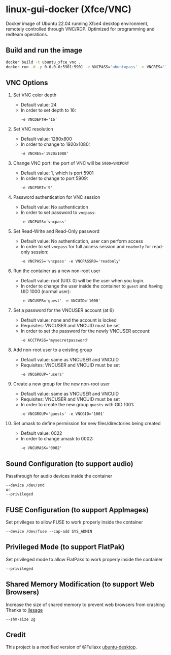 # linux-gui-docker (Xfce/VNC)

Docker image of Ubuntu 22.04 running Xfce4 desktop environment, remotely controlled through VNC/RDP. Optimized for programming and redteam operations.

## Build and run the image
```bash
docker build -t ubuntu_xfce_vnc .
docker run -d -p 0.0.0.0:5901:5901 -e VNCPASS='ubuntupass' -e VNCRES='1920x1080' --shm-size 2g ubuntu_xfce_vnc
```

## VNC Options
1. Set VNC color depth
    - Default value: 24
    - In order to set depth to 16:
        ```
        -e VNCDEPTH='16'
        ```

2. Set VNC resolution
    - Default value: 1280x800
    - In order to change to 1920x1080:
        ```
        -e VNCRES='1920x1080'
        ```

3. Change VNC port: the port of VNC will be `5900+VNCPORT`
    - Default value: 1, which is port 5901
    - In order to change to port 5909:
        ```
        -e VNCPORT='9'
        ```

4. Password authentication for VNC session
    - Default value: No authentication
    - In order to set password to `vncpass`:
        ```
        -e VNCPASS='vncpass'
        ```

5. Set Read-Write and Read-Only password
    - Default value: No authentication, user can perform access
    - In order to set `vncpass` for full access session and `readonly` for read-only session:
        ```
        -e VNCPASS='vncpass' -e VNCPASSRO='readonly'
        ```

6. Run the container as a new non-root user
    - Default value: root (UID: 0) will be the user when you login.
    - In order to change the user inside the container to `guest` and having UID 1000 (normal user):
        ```
        -e VNCUSER='guest' -e VNCUID='1000'
        ```

7. Set a password for the VNCUSER account (at 6)
    - Default value: none and the account is locked
    - Requisites: VNCUSER and VNCUID must be set
    - In order to set the password for the newly VNCUSER account:
        ```
        -e ACCTPASS='mysecretpassword'
        ```

8. Add non-root user to a existing group
    - Default value: same as VNCUSER and VNCUID
    - Requisites: VNCUSER and VNCUID must be set
        ```
        -e VNCGROUP='users'
        ```

9. Create a new group for the new non-root user
    - Default value: same as VNCUSER and VNCUID
    - Requisites: VNCUSER and VNCUID must be set
    - In order to create the new group `guests` with GID 1001:
        ```
        -e VNCGROUP='guests' -e VNCGID='1001'
        ```

10. Set umask to define permission for new files/directories being created
    - Default value: 0022
    - In order to change umask to 0002:
        ```
        -e VNCUMASK='0002'
        ```

## Sound Configuration (to support audio)
Passthrough for audio devices inside the container
```
--device /dev/snd
or
--privileged
```

## FUSE Configuration (to support AppImages)
Set privileges to allow FUSE to work properly inside the container
```
--device /dev/fuse --cap-add SYS_ADMIN
```

## Privileged Mode (to support FlatPak)
Set privileged mode to allow FlatPaks to work properly inside the container
```
--privileged
```

## Shared Memory Modification (to support Web Browsers)
Increase the size of shared memory to prevent web browsers from crashing \
Thanks to [jlesage](https://hub.docker.com/r/jlesage/firefox/#increasing-shared-memory-size)
```
--shm-size 2g
```

## Credit
This project is a modified version of @Fullaxx [ubuntu-desktop](https://github.com/Fullaxx/ubuntu-desktop).